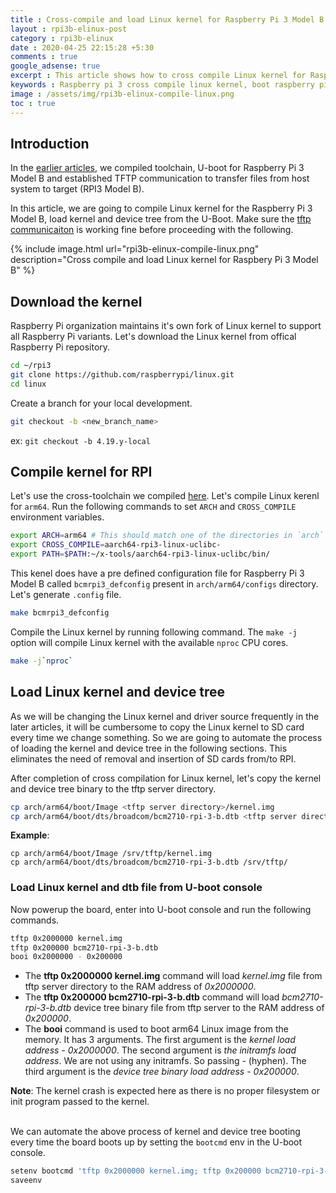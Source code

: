 ```yaml
---
title : Cross-compile and load Linux kernel for Raspberry Pi 3 Model B
layout : rpi3b-elinux-post
category : rpi3b-elinux
date : 2020-04-25 22:15:28 +5:30
comments : true
google_adsense: true
excerpt : This article shows how to cross compile Linux kernel for Raspberry Pi 3 Model B, load the kernel and device tree from tftp server every time the board boots up.
keywords : Raspberry pi 3 cross compile linux kernel, boot raspberry pi 3 tftp server, Raspberry Pi 3 U-boot starting kernel
image : /assets/img/rpi3b-elinux-compile-linux.png
toc : true
---
```

## Introduction
In the [earlier articles](/book/embedded-linux-rpi3-000-intro.html#learning-path), we compiled toolchain, U-boot for Raspberry Pi 3 Model B and established TFTP communication to transfer files from host system to target (RPI3 Model B).

In this article, we are going to compile Linux kernel for the Raspberry Pi 3 Model B, load kernel and device tree from  the U-Boot. Make sure the [tftp communicaiton](/rpi3b-elinux/embedded-linux-rpi3-040-tftp-comm.html) is working fine before proceeding with the following.

{% include image.html url="rpi3b-elinux-compile-linux.png" description="Cross compile and load Linux kernel for Raspbery Pi 3 Model B" %}
## Download the kernel

Raspberry Pi organization maintains it's own fork of Linux kernel to support all Raspberry Pi variants. Let's download the Linux kernel from offical Raspberry Pi repository.
```bash
cd ~/rpi3
git clone https://github.com/raspberrypi/linux.git
cd linux
```
Create a branch for your local development.
```bash
git checkout -b <new_branch_name>
```
ex: `git checkout -b 4.19.y-local`

## Compile kernel for RPI
Let's use the cross-toolchain we compiled [here](/rpi3b-elinux/embedded-linux-rpi3-010-toolchain.html). Let's compile Linux kerenl for `arm64`. Run the following commands to set `ARCH` and `CROSS_COMPILE` environment variables.

```bash
export ARCH=arm64 # This should match one of the directories in `arch` folder.
export CROSS_COMPILE=aarch64-rpi3-linux-uclibc-
export PATH=$PATH:~/x-tools/aarch64-rpi3-linux-uclibc/bin/
```
This kenel does have a pre defined configuration file for Raspberry Pi 3 Model B called `bcmrpi3_defconfig` present in `arch/arm64/configs` directory. Let's generate `.config` file.

```bash
make bcmrpi3_defconfig
```
Compile the Linux kernel by running following command. The `make -j` option will compile Linux kernel with the available `nproc` CPU cores.
```bash
make -j`nproc`
```
## Load Linux kernel and device tree
As we will be changing the Linux kernel and driver source frequently in the later articles, it will be cumbersome to copy the Linux kernel to SD card every time we change something. So we are going to automate the process of loading the kernel and device tree in the following sections. This eliminates the need of removal and insertion of SD cards from/to RPI.

After completion of cross compilation for Linux kernel, let's copy the kernel and device tree binary to the tftp server directory.

```bash
cp arch/arm64/boot/Image <tftp server directory>/kernel.img
cp arch/arm64/boot/dts/broadcom/bcm2710-rpi-3-b.dtb <tftp server directory>
```
**Example**:
```
cp arch/arm64/boot/Image /srv/tftp/kernel.img
cp arch/arm64/boot/dts/broadcom/bcm2710-rpi-3-b.dtb /srv/tftp/
```
<!--
Copy `overlays` directory from compiled kernel source to SD card. Path: `arch/arm/boot/dts/overlays`
Copy `bcm2710-rpi-3-b.dtb` file too to the SD card. Path: `arch/arm64/boot/dts/broadcom/bcm2710-rpi-3-b.dtb`
-->
### Load Linux kernel and dtb file from U-boot console
Now powerup the board, enter into U-boot console and run the following commands.

```bash
tftp 0x2000000 kernel.img
tftp 0x200000 bcm2710-rpi-3-b.dtb
booi 0x2000000 - 0x200000
```

 - The **tftp 0x2000000 kernel.img** command will load *kernel.img* file from tftp server directory to the RAM address of *0x2000000*.
 - The **tftp 0x200000 bcm2710-rpi-3-b.dtb** command will load *bcm2710-rpi-3-b.dtb* device tree binary file from tftp server to the RAM address of *0x200000*.
 - The **booi** command is used to boot arm64 Linux image from the memory. It has 3 arguments. The first argument is the *kernel load address* - *0x2000000*. The second argument is *the initramfs load address*. We are not using any initramfs. So passing *-* (hyphen). The third argument is the *device tree binary load address* - *0x200000*.


<div class="isa_info"><strong>Note</strong>: The kernel crash is expected here as there is no proper filesystem or init program passed to the kernel.</div><br>

We can automate the above process of kernel and device tree booting every time the board boots up by setting the `bootcmd` env in the U-boot console.
```bash
setenv bootcmd 'tftp 0x2000000 kernel.img; tftp 0x200000 bcm2710-rpi-3-b.dtb; booti 0x2000000 - 0x200000'
saveenv
```
